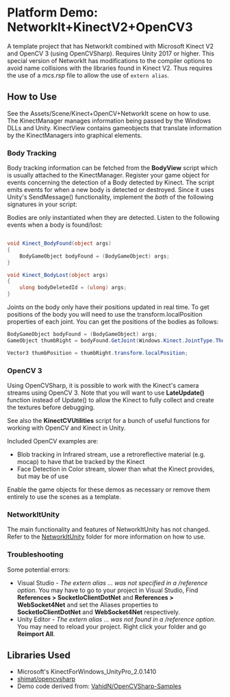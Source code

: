 # Platform Demo: NetworkIt+KinectV2+OpenCV3

A template project that has NetworkIt combined with Microsoft Kinect V2 and OpenCV 3 (using OpenCVSharp). Requires Unity 2017 or higher.
This special version of NetworkIt has modifications to the compiler options to avoid name collisions with the libraries found in Kinect V2. Thus requires the use of a *mcs.rsp* file to allow the use of ```extern alias```. 

## How to Use
See the Assets/Scene/Kinect+OpenCV+NetworkIt scene on how to use. The KinectManager manages information being passed by the Windows DLLs and Unity. KinectView contains gameobjects that translate information by the KinectManagers into graphical elements.

### Body Tracking
Body tracking information can be fetched from the **BodyView** script which is usually attached to the KinectManager. Register your game object for events concerning the detection of a  Body detected by Kinect. The script emits events for when a new body is detected or destroyed. Since it uses Unity's SendMessage() functionality, implement the *both* of the following signatures in your script:

Bodies are only instantiated when they are detected. Listen to the following events when a body is found/lost:
```C#

void Kinect_BodyFound(object args)
{
	BodyGameObject bodyFound = (BodyGameObject) args;
}

void Kinect_BodyLost(object args)
{
	ulong bodyDeletedId = (ulong) args;
}
```

Joints on the body only have their positions updated in real time. To get positions of the body you will need to use the transform.localPosition properties of each joint. You can get the positions of the bodies as follows:

```C#
BodyGameObject bodyFound = (BodyGameObject) args;
GameObject thumbRight = bodyFound.GetJoint(Windows.Kinect.JointType.ThumbRight);

Vector3 thumbPosition = thumbRight.transform.localPosition;
```

### OpenCV 3
Using OpenCVSharp, it is possible to work with the Kinect's camera streams using OpenCV 3. Note that you will want to use **LateUpdate()** function instead of Update() to allow the Kinect to fully collect and create the textures before debugging. 

See also the **KinectCVUtilities** script for a bunch of useful functions for working with OpenCV and Kinect in Unity. 

Included OpenCV examples are:
* Blob tracking in Infrared stream, use a retroreflective material (e.g. mocap) to have that be tracked by the Kinect
* Face Detection in Color stream, slower than what the Kinect provides, but may be of use

Enable the game objects for these demos as necessary or remove them entirely to use the scenes as a template.

### NetworkItUnity
The main functionality and features of NetworkItUnity has not changed. Refer to the [NetworkItUnity](https://github.com/kevinta893/NetworkIt/tree/master/NetworkItUnity) folder for more information on how to use.


### Troubleshooting

Some potential errors:
* Visual Studio - *The extern alias ... was not specified in a /reference option*. You may have to go to your project in Visual Studio, Find **References > SocketIoClientDotNet** and **References > WebSocket4Net** and set the Aliases properties to **SocketIoClientDotNet** and **WebSocket4Net** respectively. 
* Unity Editor - *The extern alias ... was not found in a /reference option*. You may need to reload your project. Right click your folder and go **Reimport All**.





## Libraries Used
* Microsoft's KinectForWindows_UnityPro_2.0.1410
* [shimat/opencvsharp](https://github.com/shimat/opencvsharp)
* Demo code derived from: [VahidN/OpenCVSharp-Samples](https://github.com/VahidN/OpenCVSharp-Samples)
